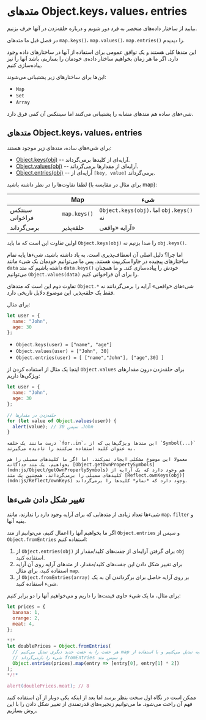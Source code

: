 
# متدهای Object.keys، values، entries

بیایید از ساختار داده‌های منحصر به فرد دور شویم و درباره حلقه‌زدن در آنها حرف بزنیم.

در فصل قبل ما متدهای `map.keys()`، `map.values()`، `map.entries()` را دیدیدم.

این متدها کلی هستند و یک توافق عمومی برای استفاده از آنها در ساختارهای داده وجود دارد. اگر ما هر زمان بخواهیم ساختار داده‌ی خودمان را بسازیم، باشد آنها را نیز پیاده‌سازی کنیم.

این‌ها برای ساختارهای زیر پشتیبانی می‌شوند:

- `Map`
- `Set`
- `Array`

شیءهای ساده هم متدهای مشابه را پشتیبانی می‌کنند اما سینتکس آن کمی فرق دارد.

## متدهای Object.keys، values، entries

برای شیءهای ساده، متدهای زیر موجود هستند:

- [Object.keys(obj)](mdn:js/Object/keys) -- آرایه‌ای از کلیدها برمی‌گرداند.
- [Object.values(obj)](mdn:js/Object/values) -- آرایه‌ای از مقدارها برمی‌گرداند.
- [Object.entries(obj)](mdn:js/Object/entries) -- آرایه‌ای از `[key, value]` برمی‌گرداند.

لطفا تفاوت‌ها را در نظر داشته باشید (برای مثال در مقایسه با map):

|             | Map              | شیء       |
|-------------|------------------|--------------|
| سینتکس فراخوانی | `map.keys()`  | `Object.keys(obj)`، اما `obj.keys()` نه |
| برمی‌گرداند     | حلقه‌پذیر    | آرایه «واقعی»                     |

اولین تفاوت این است که ما باید `Object.keys(obj)` را صدا بزنیم نه `obj.keys()`.

اما چرا؟ دلیل اصلی آن انعطاف‌پذیری است. به یاد داشته باشید، شیءها پایه تمام ساختارهای پیچیده در جاوااسکریپت هستند. پس ما می‌توانیم خودمان یک شیء مانند `data` داشته باشیم که متد `data.keys()` خودش را پیاده‌سازی کند. و ما همچنان می‌توانیم `Object.values(data)` را برای آن فراخوانی کنیم.

تفاوت دوم این است که متدهای `Object.*` شیءهای «واقعی» آرایه را برمی‌گردانند نه فقط یک حلقه‌پذیر. این موضوع دلایل تاریخی دارد.

برای مثال:

```js
let user = {
  name: "John",
  age: 30
};
```

- `Object.keys(user) = ["name", "age"]`
- `Object.values(user) = ["John", 30]`
- `Object.entries(user) = [ ["name","John"], ["age",30] ]`

اینجا یک مثال از استفاده کردن از `Object.values` برای حلقه‌زدن درون مقدارهای ویژگی‌ها داریم:

```js run
let user = {
  name: "John",
  age: 30
};

// حلقه‌زدن در مقدارها
for (let value of Object.values(user)) {
  alert(value); // سپس 30 ،John
}
```

```warn header="متد Object.keys/values/entries ویژگی‌های سمبلی را نادیده می‌گیرد"
درست مانند یک حلقه `for..in`، این متدها ویژگی‌هایی که از `Symbol(...)` به عنوان کلید استفاده می‌کنند را نادیده می‌گیرند.

معمولا این موضوع مشکلی ایجاد نمی‌کند. اما اگر ما کلیدهای سمبلی را هم بخواهیم، یک متد جداگانه [Object.getOwnPropertySymbols](mdn:js/Object/getOwnPropertySymbols) هم وجود دارد که یک آرایه از کلیدهای سمبلی را برمی‌گرداند. همچنین یک متد [Reflect.ownKeys(obj)](mdn:js/Reflect/ownKeys) وجود دارد که *تمام* کلیدها را برمی‌گرداند.
```


## تغییر شکل دادن شیءها

شیءها تعداد زیادی از متدهایی که برای آرایه وجود دارد را ندارند، مانند `map`، `filter` و بقیه آنها.

اگر ما بخواهیم آنها را اعمال کنیم، می‌توانیم از متد `Object.entries` و سپس از `Object.fromEntries` استفاده کنیم:

1. از `Object.entries(obj)` برای گرفتن آرایه‌ای از جفت‌های کلید/مقدار از `obj` استفاده کنید.
2. برای تغییر شکل دادن این جفت‌های کلید/مقدار، از متدهای آرایه روی آن آرایه استفاده کنید، برای مثال `map`.
3. از `Object.fromEntries(array)` بر روی آرایه حاصل برای برگرداندن آن به یک شیء استفاده کنید.

برای مثال، ما یک شیء حاوی قیمت‌ها را داریم و می‌خواهیم آنها را دو برابر کنیم:

```js run
let prices = {
  banana: 1,
  orange: 2,
  meat: 4,
};

*!*
let doublePrices = Object.fromEntries(
  // هر جفت را به جفت جدید دیگری تبدیل می‌کنیم map قیمت‌ها را به یک آرایه تبدیل می‌کنیم و با استفاده از
  // شیء را بازمی‌گرداند fromEntries و سپس متد
  Object.entries(prices).map(entry => [entry[0], entry[1] * 2])
);
*/!*

alert(doublePrices.meat); // 8
```

ممکن است در نگاه اول سخت بنظر برسد اما بعد از اینکه یکی دوبار از آن استفاده کنید فهم آن راحت می‌شود. ما می‌توانیم زنجیره‌های قدرتمندی از تغییر شکل دادن را با این روش بسازیم.
